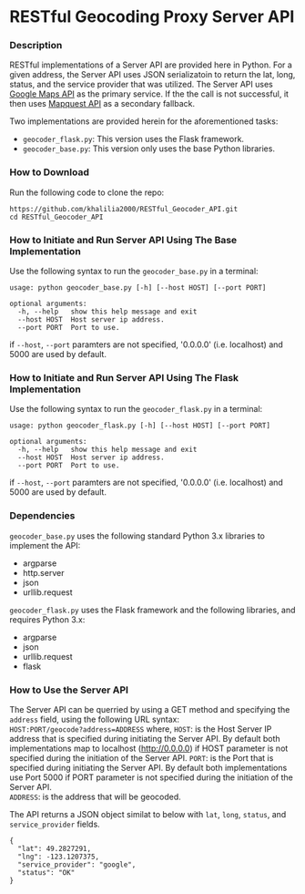 # RESTful Geocoding Proxy Server API

### Description
RESTful implementations of a Server API are provided here in Python. For a given address, the Server API uses JSON serializatoin to return the lat, long, status, and the service provider that was utilized. The Server API uses [Google Maps API](https://developers.google.com/maps/documentation/geocoding/start) as the primary service. If the the call is not successful, it then uses [Mapquest API](https://developer.mapquest.com/documentation/geocoding-api/address/get/) as a secondary fallback.  
  
Two implementations are provided herein for the aforementioned tasks:  
  * `geocoder_flask.py`:  This version uses the Flask framework.
  * `geocoder_base.py`: This version only uses the base Python libraries.

### How to Download
Run the following code to clone the repo:
```
https://github.com/khalilia2000/RESTful_Geocoder_API.git
cd RESTful_Geocoder_API
```
### How to Initiate and Run Server API Using The Base Implementation
Use the following syntax to run the `geocoder_base.py` in a terminal:
```
usage: python geocoder_base.py [-h] [--host HOST] [--port PORT]

optional arguments:
  -h, --help   show this help message and exit
  --host HOST  Host server ip address.
  --port PORT  Port to use.
```
if `--host`, `--port` paramters are not specified, '0.0.0.0' (i.e. localhost) and 5000 are used by default. 

### How to Initiate and Run Server API Using The Flask Implementation
Use the following syntax to run the `geocoder_flask.py` in a terminal:
```
usage: python geocoder_flask.py [-h] [--host HOST] [--port PORT]

optional arguments:
  -h, --help   show this help message and exit
  --host HOST  Host server ip address.
  --port PORT  Port to use.
```
if `--host`, `--port` paramters are not specified, '0.0.0.0' (i.e. localhost) and 5000 are used by default. 

### Dependencies
`geocoder_base.py` uses the following standard Python 3.x libraries to implement the API:
  * argparse
  * http.server
  * json
  * urllib.request

`geocoder_flask.py` uses the Flask framework and the following libraries, and requires Python 3.x:
  * argparse
  * json
  * urllib.request
  * flask

### How to Use the Server API
The Server API can be querried by using a GET method and specifying the `address` field, using the following URL syntax:  
`HOST:PORT/geocode?address=ADDRESS`
where, 
`HOST`: is the Host Server IP address that is specified during initiating the Server API. By default both implementations map to localhost (http://0.0.0.0) if HOST parameter is not specified during the initiation of the Server API.
`PORT`: is the Port that is specified during initiating the Server API. By default both implementations use Port 5000 if PORT parameter is not specified during the initiation of the Server API.  
`ADDRESS`: is the address that will be geocoded.

The API returns a JSON object similat to below with `lat`, `long`, `status`, and `service_provider` fields.
```
{
  "lat": 49.2827291, 
  "lng": -123.1207375, 
  "service_provider": "google", 
  "status": "OK"
}
```
